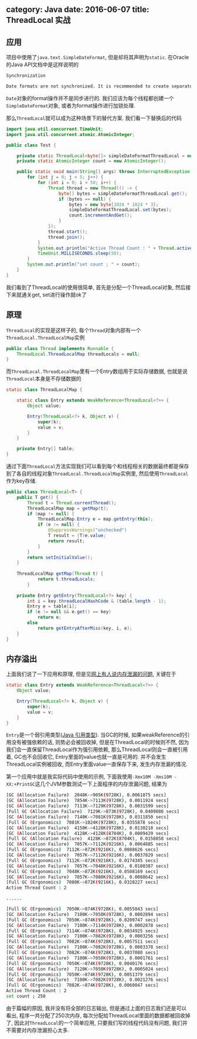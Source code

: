 category: Java
date: 2016-06-07
title: ThreadLocal 实战
---
## 应用
项目中使用了`java.text.SimpleDateFormat`, 但是却将其声明为`static`. 在Oracle的Java API文档中是这样说明的
```bash
Synchronization

Date formats are not synchronized. It is recommended to create separate format instances for each thread. If multiple threads access a format concurrently, it must be synchronized externally.
```
`Date`对象的format操作并不是同步进行的. 我们应该为每个线程都创建一个`SimpleDateFormat`对象, 或者为format操作进行加锁处理.

那么`ThreadLocal`就可以成为这种场景下的替代方案. 我们看一下替换后的代码
```java
import java.util.concurrent.TimeUnit;
import java.util.concurrent.atomic.AtomicInteger;

public class Test {

	private static ThreadLocal<byte[]> simpleDateFormatThreadLocal = new ThreadLocal<>();
	private static AtomicInteger count = new AtomicInteger();

    public static void main(String[] args) throws InterruptedException {
		for (int j = 0; j < 5; j++) {
			for (int i = 0; i < 50; i++) {
				Thread thread = new Thread(() -> {
					byte[] bytes = simpleDateFormatThreadLocal.get();
					if (bytes == null) {
						bytes = new byte[1024 * 1024 * 3];
						simpleDateFormatThreadLocal.set(bytes);
						count.incrementAndGet();
					}
				});
				thread.start();
				thread.join();
			}
			System.out.println("Active Thread Count : " + Thread.activeCount());
	        TimeUnit.MILLISECONDS.sleep(50);
		}
		System.out.println("set count ; " + count);
	}
}
```
我们看到了ThreadLocal的使用很简单, 首先是分配一个ThreadLocal对象, 然后接下来就通关get, set进行操作就ok了

## 原理
`ThreadLocal`的实现是这样子的, 每个`Thread`对象内部有一个`ThreadLocal.ThreadLocalMap`实例
```java
public class Thread implements Runnable {
	ThreadLocal.ThreadLocalMap threadLocals = null;
}
```
而`ThreadLocal.ThreadLocalMap`里有一个Entry数组用于实际存储数据, 也就是说`ThreadLocal`本身是不存储数据的
```java
static class ThreadLocalMap {

    static class Entry extends WeakReference<ThreadLocal<?>> {
        Object value;

        Entry(ThreadLocal<?> k, Object v) {
            super(k);
            value = v;
        }
    }

    private Entry[] table;
}
```
通过下面`ThreadLocal`方法实现我们可以看到每个和线程相关的数据最终都是保存到了各自的线程对象`ThreadLocal.ThreadLocalMap`实例里, 然后使用`ThreadLocal`作为key存储.
```java
public class ThreadLocal<T> {
	public T get() {
		Thread t = Thread.currentThread();
		ThreadLocalMap map = getMap(t);
		if (map != null) {
			ThreadLocalMap.Entry e = map.getEntry(this);
			if (e != null) {
				@SuppressWarnings("unchecked")
				T result = (T)e.value;
				return result;
			}
		}
		return setInitialValue();
	}
		
	ThreadLocalMap getMap(Thread t) {
			return t.threadLocals;
		}
		
	private Entry getEntry(ThreadLocal<?> key) {
		int i = key.threadLocalHashCode & (table.length - 1);
		Entry e = table[i];
		if (e != null && e.get() == key)
			return e;
		else
			return getEntryAfterMiss(key, i, e);
	}
}
```


## 内存溢出
上面我们说了一下应用和原理, 但是见[网上有人说内存泄漏的问题](http://www.codeceo.com/article/about-threadlocal-memory-leak.html), 关键在于
```java
static class Entry extends WeakReference<ThreadLocal<?>> {
    Object value;

    Entry(ThreadLocal<?> k, Object v) {
        super(k);
        value = v;
    }
}
```
`Entry`是一个弱引用类型([Java 引用类型](http://www.ming15.wang/2016/05/05/jvm/Java%20%E5%BC%95%E7%94%A8%E7%B1%BB%E5%9E%8B/)). 当GC的时候, 如果weakReference的引用没有被强依赖的话, 则势必会被回收掉, 但是在ThreadLocal的时候则不然, 因为我们会一直保留ThreadLocal作为强引用依赖, 那么ThreadLocal则会一直被引用着, GC也不会回收它, Entry里面的value也就一直是可用的. 并不会发生ThreadLocal实例被回收, 而Entry里面value一直保存下来, 发生内存泄漏的情况.


第一个应用中就是我实际代码中使用的示例, 下面我使用`-Xmx10M -Xms10M -XX:+PrintGC`这几个JVM参数测试一下上面程序的内存泄漏问题, 结果为
```bash
[GC (Allocation Failure)  2048K->905K(9728K), 0.0061875 secs]
[GC (Allocation Failure)  7854K->7113K(9728K), 0.0011924 secs]
[GC (Allocation Failure)  7113K->7129K(9728K), 0.0031599 secs]
[Full GC (Allocation Failure)  7129K->873K(9728K), 0.0409086 secs]
[GC (Allocation Failure)  7140K->7081K(9728K), 0.0311850 secs]
[Full GC (Ergonomics)  7081K->1024K(9728K), 0.0355878 secs]
[GC (Allocation Failure)  4150K->4128K(9728K), 0.0130218 secs]
[GC (Allocation Failure)  4128K->4128K(8704K), 0.0009429 secs]
[Full GC (Allocation Failure)  4128K->872K(8704K), 0.0158858 secs]
[GC (Allocation Failure)  7057K->7112K(9216K), 0.0064885 secs]
[Full GC (Ergonomics)  7112K->872K(9216K), 0.0088626 secs]
[GC (Allocation Failure)  7057K->7112K(9216K), 0.0037829 secs]
[Full GC (Ergonomics)  7112K->872K(9216K), 0.0174345 secs]
[GC (Allocation Failure)  7057K->7048K(9216K), 0.0180387 secs]
[Full GC (Ergonomics)  7048K->872K(9216K), 0.0508169 secs]
[GC (Allocation Failure)  7057K->7080K(9216K), 0.0088642 secs]
[Full GC (Ergonomics)  7080K->872K(9216K), 0.0328227 secs]
Active Thread Count : 2

......

[Full GC (Ergonomics)  7050K->874K(9728K), 0.0055843 secs]
[GC (Allocation Failure)  7100K->7050K(9728K), 0.0002894 secs]
[Full GC (Ergonomics)  7050K->874K(9728K), 0.0209747 secs]
[GC (Allocation Failure)  7100K->7114K(9728K), 0.0002878 secs]
[Full GC (Ergonomics)  7114K->874K(9728K), 0.0034925 secs]
[GC (Allocation Failure)  7100K->7082K(9728K), 0.0003256 secs]
[Full GC (Ergonomics)  7082K->874K(9728K), 0.0057511 secs]
[GC (Allocation Failure)  7100K->7082K(9728K), 0.0003378 secs]
[Full GC (Ergonomics)  7082K->874K(9728K), 0.0037080 secs]
[GC (Allocation Failure)  7100K->7050K(9728K), 0.0001761 secs]
[Full GC (Ergonomics)  7050K->874K(9728K), 0.0040176 secs]
[GC (Allocation Failure)  7120K->7050K(9728K), 0.0005024 secs]
[Full GC (Ergonomics)  7050K->874K(9728K), 0.0051379 secs]
[GC (Allocation Failure)  7100K->7082K(9728K), 0.0021276 secs]
[Full GC (Ergonomics)  7082K->874K(9728K), 0.0060047 secs]
Active Thread Count : 2
set count ; 250
```
由于篇幅的原因, 我并没有将全部的日志输出, 但是通过上面的日志我们还是可以看出, 程序一共分配了250次内存, 每次分配给ThreadLocal里面的数据都被回收掉了, 因此对`ThreadLocal`的一个简单应用, 只要我们写的线程代码没有问题, 我们并不需要对内存泄漏担心太多.